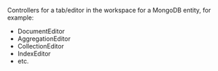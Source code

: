 Controllers for a tab/editor in the workspace for a MongoDB entity, for example:

- DocumentEditor
- AggregationEditor
- CollectionEditor
- IndexEditor
- etc.

